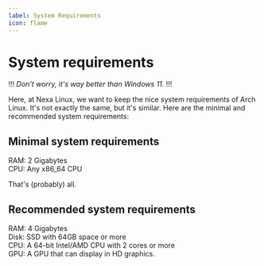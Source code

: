 ```yaml
---
label: System Requirements
icon: flame
---
```

# System requirements
!!!
*Don't worry, it's way better than Windows 11.*
!!!

Here, at Nexa Linux, we want to keep the nice system requirements of Arch Linux. It's not exactly the same, but it's similar. Here are the minimal and recommended system requirements:

## Minimal system requirements
RAM: 2 Gigabytes
<br>
CPU: Any x86_64 CPU

That's (probably) all.

## Recommended system requirements
RAM: 4 Gigabytes
<br>
Disk: SSD with 64GB space or more
<br>
CPU: A 64-bit Intel/AMD CPU with 2 cores or more
<br>
GPU: A GPU that can display in HD graphics.
